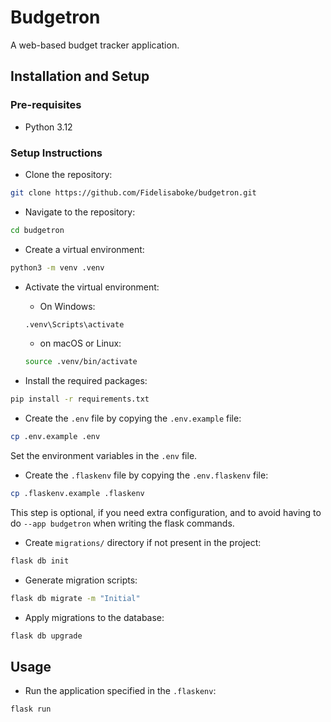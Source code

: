 # Budgetron
A web-based budget tracker application.

## Installation and Setup
### Pre-requisites
- Python 3.12

### Setup Instructions
- Clone the repository:
```bash
git clone https://github.com/Fidelisaboke/budgetron.git
```

- Navigate to the repository:
```bash
cd budgetron
```

- Create a virtual environment:
```bash
python3 -m venv .venv
```

- Activate the virtual environment:
    - On Windows:
    ```bash
    .venv\Scripts\activate
    ```
    - on macOS or Linux:
    ```bash
    source .venv/bin/activate
    ```

- Install the required packages:
```bash
pip install -r requirements.txt
```

- Create the `.env` file by copying the `.env.example` file:
```bash
cp .env.example .env
```

Set the environment variables in the `.env` file.

- Create the `.flaskenv` file by copying the `.env.flaskenv` file:
```bash
cp .flaskenv.example .flaskenv
```
This step is optional, if you need extra configuration, and to avoid having to do 
`--app budgetron` when writing the flask commands.

- Create `migrations/` directory if not present in the project:
```bash
flask db init
```

- Generate migration scripts:
```bash
flask db migrate -m "Initial"
```

- Apply migrations to the database:
```bash
flask db upgrade
```

## Usage
- Run the application specified in the `.flaskenv`:
```bash
flask run
```
